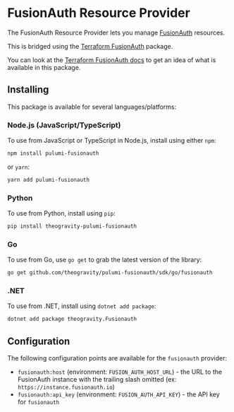 # FusionAuth Resource Provider

The FusionAuth Resource Provider lets you manage [FusionAuth](http://fusionauth.io/) resources.

This is bridged using the [Terraform FusionAuth](https://github.com/FusionAuth/terraform-provider-fusionauth) package.

You can look at the [Terraform FusionAuth docs](https://registry.terraform.io/providers/fusionauth/fusionauth/latest/docs)
to get an idea of what is available in this package.

## Installing

This package is available for several languages/platforms:

### Node.js (JavaScript/TypeScript)

To use from JavaScript or TypeScript in Node.js, install using either `npm`:

```bash
npm install pulumi-fusionauth
```

or `yarn`:

```bash
yarn add pulumi-fusionauth
```

### Python

To use from Python, install using `pip`:

```bash
pip install theogravity-pulumi-fusionauth
```

### Go

To use from Go, use `go get` to grab the latest version of the library:

```bash
go get github.com/theogravity/pulumi-fusionauth/sdk/go/fusionauth
```

### .NET

To use from .NET, install using `dotnet add package`:

```bash
dotnet add package theogravity.Fusionauth
```

## Configuration

The following configuration points are available for the `fusionauth` provider:

- `fusionauth:host` (environment: `FUSION_AUTH_HOST_URL`) - the URL to the FusionAuth instance with the trailing slash omitted (ex: `https://instance.fusionauth.io`)
- `fusionauth:api_key` (environment: `FUSION_AUTH_API_KEY`) - the API key for `fusionauth`
